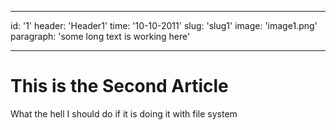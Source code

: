 ___
id: '1'
header: 'Header1'
time: '10-10-2011'
slug: 'slug1'
image: 'image1.png'
paragraph: 'some long text is working here'
___

# This is the Second Article

What the hell I should do if it is doing it with file system